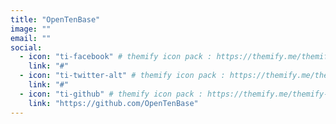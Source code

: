 ```yaml
---
title: "OpenTenBase"
image: ""
email: ""
social:
  - icon: "ti-facebook" # themify icon pack : https://themify.me/themify-icons
    link: "#"
  - icon: "ti-twitter-alt" # themify icon pack : https://themify.me/themify-icons
    link: "#"
  - icon: "ti-github" # themify icon pack : https://themify.me/themify-icons
    link: "https://github.com/OpenTenBase"
---
```

